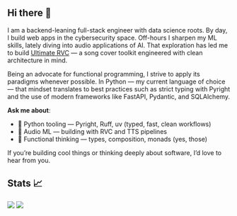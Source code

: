 ## Hi there 👋
I am a backend-leaning full-stack engineer with data science roots. By day, I build web apps in the cybersecurity space. Off-hours I sharpen my ML skills, lately diving into audio applications of AI. That exploration has led me to build [Ultimate RVC](https://github.com/JackismyShephard/ultimate-rvc) — a song cover toolkit engineered with clean architecture in mind. 

Being an advocate for functional programming, I strive to apply its paradigms whenever possible. In Python — my current language of choice — that mindset translates to best practices such as strict typing with Pyright and the use of modern frameworks like FastAPI, Pydantic, and SQLAlchemy.

**Ask me about**:

- 🐍 Python tooling — Pyright, Ruff, uv (typed, fast, clean workflows)
- 🎵  Audio ML — building with RVC and TTS pipelines
- 🧠 Functional thinking — types, composition, monads (yes, those)

If you’re building cool things or thinking deeply about software, I’d love to hear from you.
  
## Stats 📈
<a href="https://github.com/anuraghazra/github-readme-stats"><img align="center" src="https://github-readme-stats.vercel.app/api?username=JackismyShephard&show_icons=true&include_all_commits=true&theme=default&hide_border=true" /></a> <a href="https://github.com/anuraghazra/github-readme-stats"><img align="center" src="https://github-readme-stats.vercel.app/api/top-langs/?size_weight=0.5&count_weight=0.5&username=JackismyShephard&layout=compact&theme=default&hide_border=true&hide=Jupyter%20Notebook&exclude_repo="/></a>

<!--
**JackismyShephard/JackismyShephard** is a ✨ _special_ ✨ repository because its `README.md` (this file) appears on your GitHub profile.

Here are some ideas to get you started:

- 🔭 I’m currently working on ...
- 🌱 I’m currently learning ...
- 👯 I’m looking to collaborate on ...
- 🤔 I’m looking for help with ...
- 💬 Ask me about ...
- 📫 How to reach me: ...
- ⚡ Fun fact: ...
-->

